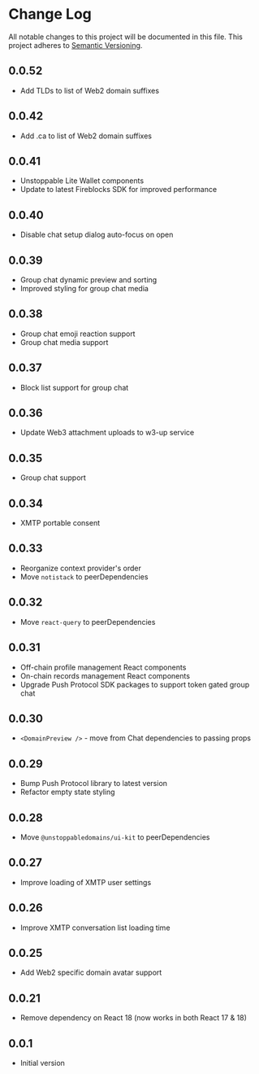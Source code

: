 # Change Log

All notable changes to this project will be documented in this file. This
project adheres to [Semantic Versioning](http://semver.org/).

## 0.0.52

- Add TLDs to list of Web2 domain suffixes

## 0.0.42

- Add .ca to list of Web2 domain suffixes

## 0.0.41

- Unstoppable Lite Wallet components
- Update to latest Fireblocks SDK for improved performance

## 0.0.40

- Disable chat setup dialog auto-focus on open

## 0.0.39

- Group chat dynamic preview and sorting
- Improved styling for group chat media

## 0.0.38

- Group chat emoji reaction support
- Group chat media support

## 0.0.37

- Block list support for group chat

## 0.0.36

- Update Web3 attachment uploads to w3-up service

## 0.0.35

- Group chat support

## 0.0.34

- XMTP portable consent

## 0.0.33

- Reorganize context provider's order
- Move `notistack` to peerDependencies

## 0.0.32

- Move `react-query` to peerDependencies

## 0.0.31

- Off-chain profile management React components
- On-chain records management React components
- Upgrade Push Protocol SDK packages to support token gated group chat

## 0.0.30

- `<DomainPreview />` - move from Chat dependencies to passing props

## 0.0.29

- Bump Push Protocol library to latest version
- Refactor empty state styling

## 0.0.28

- Move `@unstoppabledomains/ui-kit` to peerDependencies

## 0.0.27

- Improve loading of XMTP user settings

## 0.0.26

- Improve XMTP conversation list loading time

## 0.0.25

- Add Web2 specific domain avatar support

## 0.0.21

- Remove dependency on React 18 (now works in both React 17 & 18)

## 0.0.1

- Initial version
